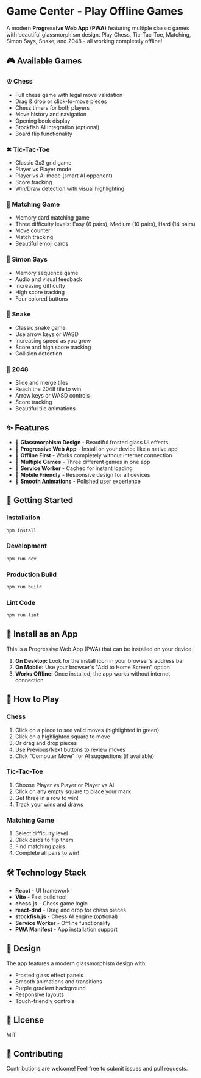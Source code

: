 # Game Center - Play Offline Games

A modern **Progressive Web App (PWA)** featuring multiple classic games with beautiful glassmorphism design. Play Chess, Tic-Tac-Toe, Matching, Simon Says, Snake, and 2048 - all working completely offline!

## 🎮 Available Games

### ♔ Chess
- Full chess game with legal move validation
- Drag & drop or click-to-move pieces
- Chess timers for both players
- Move history and navigation
- Opening book display
- Stockfish AI integration (optional)
- Board flip functionality

### ✖ Tic-Tac-Toe
- Classic 3x3 grid game
- Player vs Player mode
- Player vs AI mode (smart AI opponent)
- Score tracking
- Win/Draw detection with visual highlighting

### 🎴 Matching Game
- Memory card matching game
- Three difficulty levels: Easy (6 pairs), Medium (10 pairs), Hard (14 pairs)
- Move counter
- Match tracking
- Beautiful emoji cards

### 🎵 Simon Says
- Memory sequence game
- Audio and visual feedback
- Increasing difficulty
- High score tracking
- Four colored buttons

### 🐍 Snake
- Classic snake game
- Use arrow keys or WASD
- Increasing speed as you grow
- Score and high score tracking
- Collision detection

### 🎲 2048
- Slide and merge tiles
- Reach the 2048 tile to win
- Arrow keys or WASD controls
- Score tracking
- Beautiful tile animations

## ✨ Features

- 🎨 **Glassmorphism Design** - Beautiful frosted glass UI effects
- 📱 **Progressive Web App** - Install on your device like a native app
- 🚫 **Offline First** - Works completely without internet connection
- 🎯 **Multiple Games** - Three different games in one app
- 💾 **Service Worker** - Cached for instant loading
- 📲 **Mobile Friendly** - Responsive design for all devices
- 🌈 **Smooth Animations** - Polished user experience

## 🚀 Getting Started

### Installation

```bash
npm install
```

### Development

```bash
npm run dev
```

### Production Build

```bash
npm run build
```

### Lint Code

```bash
npm run lint
```

## 📱 Install as an App

This is a Progressive Web App (PWA) that can be installed on your device:

1. **On Desktop:** Look for the install icon in your browser's address bar
2. **On Mobile:** Use your browser's "Add to Home Screen" option
3. **Works Offline:** Once installed, the app works without internet connection

## 🎯 How to Play

### Chess
1. Click on a piece to see valid moves (highlighted in green)
2. Click on a highlighted square to move
3. Or drag and drop pieces
4. Use Previous/Next buttons to review moves
5. Click "Computer Move" for AI suggestions (if available)

### Tic-Tac-Toe
1. Choose Player vs Player or Player vs AI
2. Click on any empty square to place your mark
3. Get three in a row to win!
4. Track your wins and draws

### Matching Game
1. Select difficulty level
2. Click cards to flip them
3. Find matching pairs
4. Complete all pairs to win!

## 🛠️ Technology Stack

- **React** - UI framework
- **Vite** - Fast build tool
- **chess.js** - Chess game logic
- **react-dnd** - Drag and drop for chess pieces
- **stockfish.js** - Chess AI engine (optional)
- **Service Worker** - Offline functionality
- **PWA Manifest** - App installation support

## 🎨 Design

The app features a modern glassmorphism design with:
- Frosted glass effect panels
- Smooth animations and transitions
- Purple gradient background
- Responsive layouts
- Touch-friendly controls

## 📄 License

MIT

## 🤝 Contributing

Contributions are welcome! Feel free to submit issues and pull requests.

